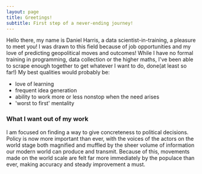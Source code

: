 ```yaml
---
layout: page
title: Greetings!
subtitle: First step of a never-ending journey!
---
```


Hello there, my name is Daniel Harris, a data scientist-in-training, a pleasure to meet you!  I was drawn to this field because of job opportunities and my love of predicting geopolitical moves and outcomes!  While I have no formal training in programming, data collection or the higher maths, I've been able to scrape enough together to get whatever I want to do, done(at least so far!) My best qualities would probably be:

- love of learning
- frequent idea generation
- ability to work more or less nonstop when the need arises
- 'worst to first' mentality


### What I want out of my work

I am focused on finding a way to give concreteness to political decisions.  Policy is now more important than ever, with the voices of the actors on the world stage both magnified and muffled by the sheer volume of information our modern world can produce and transmit.  Because of this, movements made on the world scale are felt far more immediately by the populace than ever, making accuracy and steady improvement a must.    
